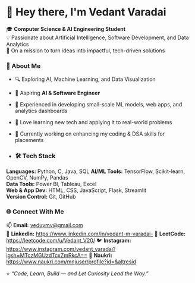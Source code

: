 # 👋 Hey there, I'm Vedant Varadai  

🎓 **Computer Science & AI Engineering Student**  
💡 Passionate about Artificial Intelligence, Software Development, and Data Analytics  
🚀 On a mission to turn ideas into impactful, tech-driven solutions 

### 🧠 About Me  
- 🔍 Exploring AI, Machine Learning, and Data Visualization  
- 💼 Aspiring **AI & Software Engineer**  
- 🧩 Experienced in developing small-scale ML models, web apps, and analytics dashboards  
- 💬 Love learning new tech and applying it to real-world problems  
- 🌱 Currently working on enhancing my coding & DSA skills for placements

- ### 🛠️ Tech Stack  
**Languages:** Python, C, Java, SQL 
**AI/ML Tools:** TensorFlow, Scikit-learn, OpenCV, NumPy, Pandas  
**Data Tools:** Power BI, Tableau, Excel  
**Web & App Dev:** HTML, CSS, JavaScript, Flask, Streamlit  
**Version Control:** Git, GitHub 

### 🌐 Connect With Me  
📫 **Email:** veduvmv@gmail.com  
💼 **LinkedIn:**  https://www.linkedin.com/in/vedant-m-varadai-
🧩 **LeetCode:**  https://leetcode.com/u/Vedant_V20/
🐦 **Instagram:** https://www.instagram.com/vedant_varadai?igsh=MTczMGUzdTcxZmRkcA==
🏢 **Naukri:**    https://www.naukri.com/mnjuser/profile?id=&altresid

⭐ *“Code, Learn, Build — and Let Curiosity Lead the Way.”*  
